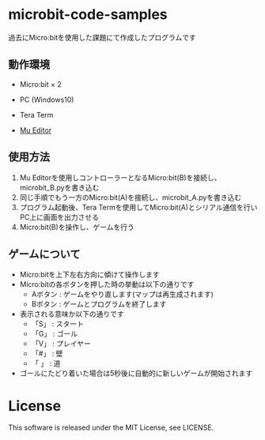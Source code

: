 # microbit-code-samples
過去にMicro:bitを使用した課題にて作成したプログラムです

## 動作環境
- Micro:bit × 2

- PC (Windows10)

- Tera Term

- [Mu Editor](https://codewith.mu/)

## 使用方法
1. Mu Editorを使用しコントローラーとなるMicro:bit(B)を接続し、microbit_B.pyを書き込む
2. 同じ手順でもう一方のMicro:bit(A)を接続し、microbit_A.pyを書き込む
3. プログラム起動後、Tera Termを使用してMicro:bit(A)とシリアル通信を行いPC上に画面を出力させる
4. Micro:bit(B)を操作し、ゲームを行う

## ゲームについて
- Micro:bitを上下左右方向に傾けて操作します
- Micro:bitの各ボタンを押した時の挙動は以下の通りです
  - Aボタン : ゲームをやり直します(マップは再生成されます)
  - Bボタン : ゲームとプログラムを終了します
- 表示される意味か以下の通りです
  - 「S」 : スタート
  - 「G」 : ゴール
  - 「V」 : プレイヤー
  - 「#」 : 壁
  - 「 」 : 道
- ゴールにたどり着いた場合は5秒後に自動的に新しいゲームが開始されます

# License
This software is released under the MIT License, see LICENSE.